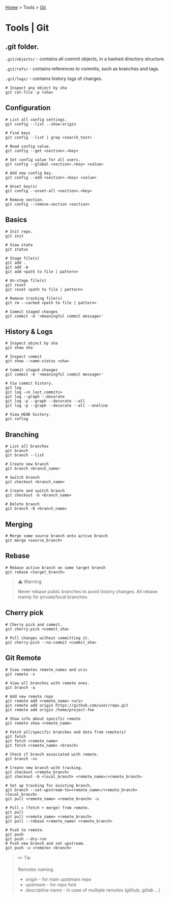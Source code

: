 [Home](../index.md) > Tools > [Git](./git.md)

# Tools | Git

## .git folder.

`.git/objects/` - contains all commit objects, in a hashed directory structure.

`.git/refs/` - contains references to commits, such as branches and tags.

`.git/logs/` - contains history logs of changes.

```text
# Inspect any object by sha
git cat-file -p <sha>
```

## Configuration

```text
# List all config settings.
git config --list --show-origin

# Find keys
git config --list | grep <search_text>

# Read config value.
git config --get <section>.<key>

# Set config value for all users.
git config --global <section>.<key> <value>

# Add new config key.
git config --add <section>.<key> <value>

# Unset key(s)
git config --unset-all <section>.<key>

# Remove section.
git config --remove-section <section>
```

## Basics

```text
# Init repo.
git init

# View state
git status

# Stage file(s)
git add .
git add -A
git add <path to file | pattern>

# Un-stage file(s)
git reset
git reset <path to file | pattern>

# Remove tracking file(s)
git rm --cached <path to file | pattern>

# Commit staged changes
git commit -m '<meaningful commit message>'

```

## History & Logs

```text
# Inspect object by sha
git show sha

# Inspect commit
git show --name-status <sha>

# Commit staged changes
git commit -m '<meaningful commit message>'

# Viw commit history.
git log
git log -<n_last_commits>
git log --graph --decorate
git log -p --graph --decorate --all
git log -p --graph --decorate --all --oneline

# View HEAD history.
git reflog

```

## Branching

```text
# List all branches
git branch
git branch --list

# Create new branch
git branch <branch_name>

# Switch branch
git checkout <branch_name>

# Create and switch branch
git checkout -b <branch_name>

# Delete branch
git branch -D <branch_name>
```

## Merging

```text
# Merge some source branch onto active branch
git merge <source_branch>
```

## Rebase

```text
# Rebase active branch on some target branch
git rebase <target_branch>
```

> ⚠️ Warning.
>
> Never rebase public branches to avoid history changes.
> All rebase mainly for private/local branches.

## Cherry pick

```text
# Cherry pick and commit.
git cherry-pick <commit_sha>

# Pull changes without committing it.
git cherry-pick --no-commit <commit_sha>
```

## Git Remote

```text
# View remotes remote_names and uris
git remote -v

# View all branches with remote ones.
git branch -a

# Add new remote repo
git remote add <remote_name> <uri>
git remote add origin https://github.com/user/repo.git
git remote add origin /home/project-foo

# Show info about specific remote
git remote show <remote_name>

# Fetch all/specific branches and data from remote(s)
git fetch
git fetch <remote_name>
git fetch <remote_name> <branch>

# Check if branch associated with remote.
git branch -vv

# Create new branch with tracking.
git checkout <remote_branch>
git checkout -b <local_branch> <remote_name>/<remote_branch>

# Set up tracking for existing branch.
git branch --set-upstream-to=<remote_name>/<remote_branch> <local_branch>
git pull <remote_name> <remote_branch> -u

# Pull = (fetch + merge) from remote.
git pull
git pull <remote_name> <remote_branch>
git pull --rebase <remote_name> <remote_branch>

# Push to remote.
git push
git push --dry-run
# Push new branch and set upstream.
git push -u <remote> <branch>

```

> ✏️ Tip
>
> Remotes naming
>
> - _origin_ - for main upstream repo
> - _upstream_ - for repo fork
> - _descriptive name_ - in case of multiple remotes (github, gitlab ...)
